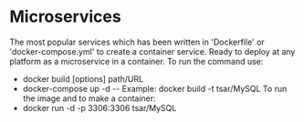 # Microservices
The most popular services which has been written in 'Dockerfile' or 'docker-compose.yml' to create a container service. Ready to deploy at any platform as a microservice in a container. 
To run the command use:
-  docker build [options] path/URL
-  docker-compose up -d
-- Example:
docker build -t tsar/MySQL
To run the image and to make a container:
- docker run -d -p 3306:3306 tsar/MySQL

